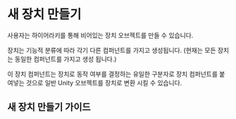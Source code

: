 # 새 장치 만들기

사용자는 하이어라키를 통해 비어있는 장치 오브젝트를 만들 수 있습니다.  

장치는 기능적 분류에 따라 각기 다른 컴퍼넌트를 가지고 생성됩니다. (현재는 모든 장치는 동일한 컴퍼넌트를 가지고 생성 됩니다.)
  
이 장치 컴퍼넌트는 장치로 동작 여부를 결정하는 유일한 구분자로 장치 컴퍼넌트를 붙여넣는 것으로 일반 Unity 오브젝트를 장치로 변환 시킬 수 있습니다. 


## 새 장치 만들기 가이드

<toc/>